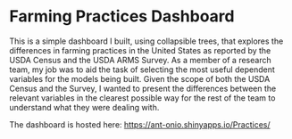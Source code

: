 # Farming Practices Dashboard

This is a simple dashboard I built, using collapsible trees, that explores the differences in farming practices in the United States as reported by the USDA Census and the USDA ARMS Survey. As a member of a research team, my job was to aid the task of selecting the most useful dependent variables for the models being built. Given the scope of both the USDA Census and the Survey, I wanted to present the differences between the relevant variables in the clearest possible way for the rest of the team to understand what they were dealing with. 

The dashboard is hosted here: https://ant-onio.shinyapps.io/Practices/
